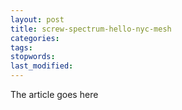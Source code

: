 ```yaml
---
layout: post
title: screw-spectrum-hello-nyc-mesh
categories:
tags:
stopwords:
last_modified:
---
```


The article goes here

